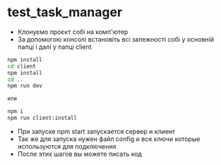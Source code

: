 # test_task_manager

- Клонуємо проєкт собі на комп'ютер
- За допомогою консолі встановіть всі залежності собі у основній папці і далі у папці client

```sh
npm install
cd client
npm install
cd ..
npm run dev

или

npm i
npm run client:install

```

- При запуске npm start запускается сервер и клиент
- Так же для запуска нужен файл config и все ключи которые используются для подключения
- После этих шагов вы можете писать код
